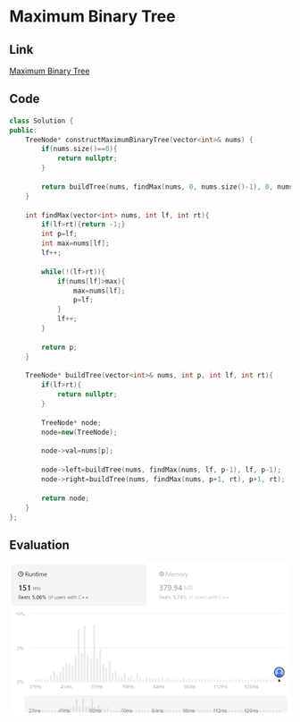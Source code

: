 # Maximum Binary Tree
## Link
[Maximum Binary Tree](https://leetcode.com/problems/maximum-binary-tree/description/)

## Code
```cpp
class Solution {
public:
    TreeNode* constructMaximumBinaryTree(vector<int>& nums) {
        if(nums.size()==0){
            return nullptr;
        }

        return buildTree(nums, findMax(nums, 0, nums.size()-1), 0, nums.size()-1);
    }

    int findMax(vector<int> nums, int lf, int rt){
        if(lf>rt){return -1;}
        int p=lf;
        int max=nums[lf];
        lf++;

        while(!(lf>rt)){
            if(nums[lf]>max){
                max=nums[lf];
                p=lf;
            }
            lf++;
        }

        return p;
    }

    TreeNode* buildTree(vector<int>& nums, int p, int lf, int rt){
        if(lf>rt){
            return nullptr;
        }

        TreeNode* node;
        node=new(TreeNode);

        node->val=nums[p];

        node->left=buildTree(nums, findMax(nums, lf, p-1), lf, p-1);
        node->right=buildTree(nums, findMax(nums, p+1, rt), p+1, rt);

        return node;
    }
};
```

## Evaluation
![img](./22_img.PNG)